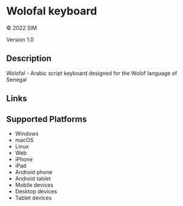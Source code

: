 Wolofal keyboard
==============

© 2022 SIM

Version 1.0

Description
-----------

Wolofal - Arabic script keyboard designed for the Wolof language of Senegal

Links
-----

Supported Platforms
-------------------
 * Windows
 * macOS
 * Linux
 * Web
 * iPhone
 * iPad
 * Android phone
 * Android tablet
 * Mobile devices
 * Desktop devices
 * Tablet devices

